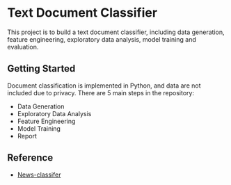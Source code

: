 # Text Document Classifier

This project is to build a text document classifier, including data generation, feature engineering, exploratory data analysis, model training and evaluation.

## Getting Started

Document classification is implemented in Python, and data are not included due to privacy. There are 5 main steps in the repository:
* Data Generation
* Exploratory Data Analysis
* Feature Engineering
* Model Training
* Report

## Reference
* [News-classifer](https://github.com/miguelfzafra/Latest-News-Classifier)





